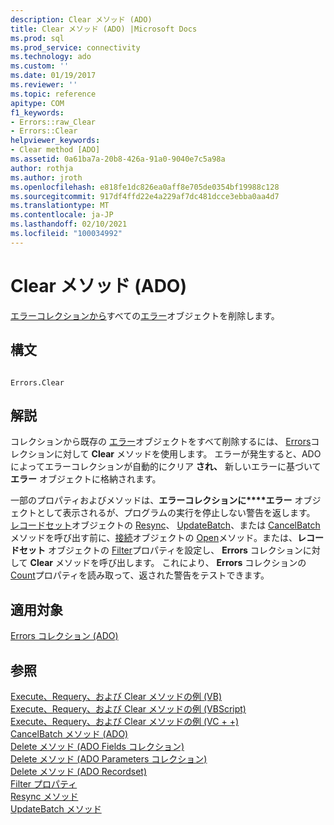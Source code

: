 ```yaml
---
description: Clear メソッド (ADO)
title: Clear メソッド (ADO) |Microsoft Docs
ms.prod: sql
ms.prod_service: connectivity
ms.technology: ado
ms.custom: ''
ms.date: 01/19/2017
ms.reviewer: ''
ms.topic: reference
apitype: COM
f1_keywords:
- Errors::raw_Clear
- Errors::Clear
helpviewer_keywords:
- Clear method [ADO]
ms.assetid: 0a61ba7a-20b8-426a-91a0-9040e7c5a98a
author: rothja
ms.author: jroth
ms.openlocfilehash: e818fe1dc826ea0aff8e705de0354bf19988c128
ms.sourcegitcommit: 917df4ffd22e4a229af7dc481dcce3ebba0aa4d7
ms.translationtype: MT
ms.contentlocale: ja-JP
ms.lasthandoff: 02/10/2021
ms.locfileid: "100034992"
---
```

# <a name="clear-method-ado"></a>Clear メソッド (ADO)
[エラーコレクションから](./errors-collection-ado.md)すべての[エラー](./error-object.md)オブジェクトを削除します。  
  
## <a name="syntax"></a>構文  
  
```  
  
Errors.Clear  
```  
  
## <a name="remarks"></a>解説  
 コレクションから既存の [エラー](./error-object.md)オブジェクトをすべて削除するには、 [Errors](./errors-collection-ado.md)コレクションに対して **Clear** メソッドを使用します。 エラーが発生すると、ADO によってエラーコレクションが自動的にクリア **され、** 新しいエラーに基づいて **エラー** オブジェクトに格納されます。  
  
 一部のプロパティおよびメソッドは、**エラーコレクションに****エラー** オブジェクトとして表示されるが、プログラムの実行を停止しない警告を返します。 [レコードセット](./recordset-object-ado.md)オブジェクトの [Resync](./resync-method.md)、 [UpdateBatch](./updatebatch-method.md)、または [CancelBatch](./cancelbatch-method-ado.md)メソッドを呼び出す前に、[接続](./connection-object-ado.md)オブジェクトの [Open](./open-method-ado-connection.md)メソッド。または、**レコードセット** オブジェクトの [Filter](./filter-property.md)プロパティを設定し、 **Errors** コレクションに対して **Clear** メソッドを呼び出します。 これにより、 **Errors** コレクションの [Count](./count-property-ado.md)プロパティを読み取って、返された警告をテストできます。  
  
## <a name="applies-to"></a>適用対象  
 [Errors コレクション (ADO)](./errors-collection-ado.md)  
  
## <a name="see-also"></a>参照  
 [Execute、Requery、および Clear メソッドの例 (VB)](./execute-requery-and-clear-methods-example-vb.md)   
 [Execute、Requery、および Clear メソッドの例 (VBScript)](./execute-requery-and-clear-methods-example-vbscript.md)   
 [Execute、Requery、および Clear メソッドの例 (VC + +)](./execute-requery-and-clear-methods-example-vc.md)   
 [CancelBatch メソッド (ADO)](./cancelbatch-method-ado.md)   
 [Delete メソッド (ADO Fields コレクション)](./delete-method-ado-fields-collection.md)   
 [Delete メソッド (ADO Parameters コレクション)](./delete-method-ado-parameters-collection.md)   
 [Delete メソッド (ADO Recordset)](./delete-method-ado-recordset.md)   
 [Filter プロパティ](./filter-property.md)   
 [Resync メソッド](./resync-method.md)   
 [UpdateBatch メソッド](./updatebatch-method.md)